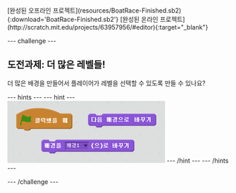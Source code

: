 <div class="p-hero-buttons">
 [완성된 오프라인 프로젝트](resources/BoatRace-Finished.sb2){:download='BoatRace-Finished.sb2'}
 [완성된 온라인 프로젝트](http://scratch.mit.edu/projects/63957956/#editor){:target="_blank"}
</div>

--- challenge ---

## 도전과제: 더 많은 레벨들!

더 많은 배경을 만들어서 플레이어가 레벨을 선택할 수 있도록 만들 수 있나요?

--- hints ---
 --- hint --- ![screenshot](images/boat-levels-blocks.png)
--- /hint ---
--- /hints ---

--- /challenge ---